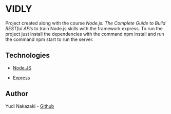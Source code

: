 # VIDLY

Project created along with the course *Node.js: The Complete Guide to Build RESTful APIs* to train Node.js skills with the framework express. To run the project just install the dependencies with the command npm install and run the command npm start to run the server.

## Technologies

- [Node.JS](https://nodejs.org/en/about/)

- [Express](http://expressjs.com/)

## Author

Yudi Nakazaki - [Github](https://github.com/yudinakazaki)